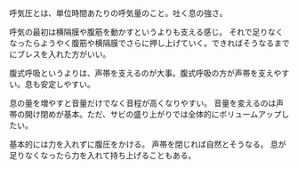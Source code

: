 呼気圧とは、単位時間あたりの呼気量のこと。吐く息の強さ。

呼気の最初は横隔膜や腹筋を動かすというよりも支える感じ。
それで足りなくなったらようやく腹筋や横隔膜でさらに押し上げていく。できればそうなるまでにブレスを入れた方がいい。

腹式呼吸というよりは、声帯を支えるのが大事。腹式呼吸の方が声帯を支えやすい。息も安定しやすい。

息の量を増やすと音量だけでなく音程が高くなりやすい。
音量を変えるのは声帯の開け閉めが基本。ただ、サビの盛り上がりでは全体的にボリュームアップしたい。

基本的には力を入れずに腹圧をかける。
声帯を閉じれば自然とそうなる。
息が足りなくなったら力を入れて持ち上げることもある。
